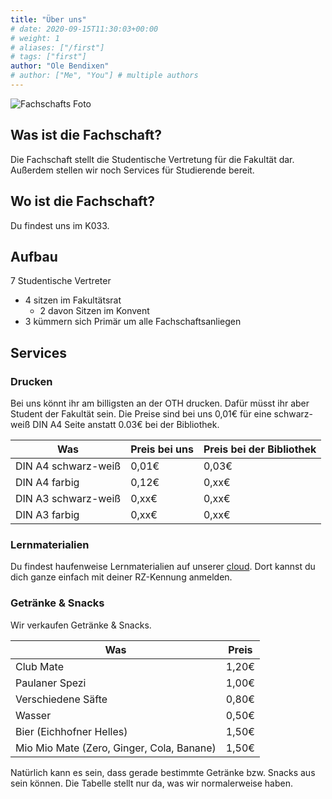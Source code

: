 ```yaml
---
title: "Über uns"
# date: 2020-09-15T11:30:03+00:00
# weight: 1
# aliases: ["/first"]
# tags: ["first"]
author: "Ole Bendixen"
# author: ["Me", "You"] # multiple authors
---
```


![Fachschafts Foto](/images/fs_foto_wise_2024_25.jpg)


## Was ist die Fachschaft?

Die Fachschaft stellt die Studentische Vertretung für die Fakultät dar. Außerdem stellen wir noch Services für Studierende bereit.

## Wo ist die Fachschaft?
Du findest uns im K033.

## Aufbau
7 Studentische Vertreter
- 4 sitzen im Fakultätsrat
  - 2 davon Sitzen im Konvent
- 3 kümmern sich Primär um alle Fachschaftsanliegen

## Services
### Drucken
Bei uns könnt ihr am billigsten an der OTH drucken. Dafür müsst ihr aber Student der Fakultät sein. Die Preise sind bei uns 0,01€ für eine schwarz-weiß DIN A4 Seite anstatt 0.03€ bei der Bibliothek.

| Was | Preis bei uns | Preis bei der Bibliothek |
|-----|---------------|--------------------------|
| DIN A4 schwarz-weiß | 0,01€ | 0,03€ |
| DIN A4 farbig | 0,12€ | 0,xx€ |
| DIN A3 schwarz-weiß | 0,xx€ | 0,xx€ |
| DIN A3 farbig | 0,xx€ | 0,xx€ |

### Lernmaterialien
Du findest haufenweise Lernmaterialien auf unserer [cloud](https://cloud.fsim-ev.de). Dort kannst du dich ganze einfach mit deiner RZ-Kennung anmelden.

### Getränke & Snacks
Wir verkaufen Getränke & Snacks.

| Was | Preis |
|-----|-------|
| Club Mate | 1,20€ |
| Paulaner Spezi | 1,00€ |
| Verschiedene Säfte | 0,80€ |
| Wasser | 0,50€ |
| Bier (Eichhofner Helles) | 1,50€ |
| Mio Mio Mate (Zero, Ginger, Cola, Banane) | 1,50€ |

Natürlich kann es sein, dass gerade bestimmte Getränke bzw. Snacks aus sein können. Die Tabelle stellt nur da, was wir normalerweise haben.

